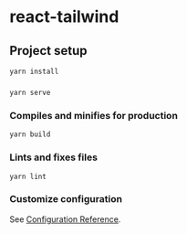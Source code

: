 # react-tailwind

## Project setup
```
yarn install
```
### 
```
yarn serve
```
### Compiles and minifies for production
```
yarn build
```
### Lints and fixes files
```
yarn lint
```
### Customize configuration
See [Configuration Reference](https://cli.vuejs.org/config/).